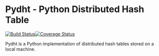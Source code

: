 # Pydht - Python Distributed Hash Table

[![Build Status](https://travis-ci.org/cesarghali/Pydht.svg?branch=master)](https://travis-ci.org/cesarghali/Pydht)[![Coverage Status](https://coveralls.io/repos/github/cesarghali/Pydht/badge.svg?branch=master)](https://coveralls.io/github/cesarghali/Pydht?branch=master)

Pydht is a Python implementation of distributed hash tables stored on a local machine.
